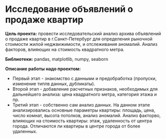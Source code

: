 # Исследование объявлений о продаже квартир
**Цель проекта:** провести исследовательский анализ архива объявлений о продаже квартир в г.Санкт-Петербург для определения рыночной стоимости жилой неджвижимости, и отслеживания аномалий. Анализ факторов, влияющих на стоимость квадратного метра.

**Библиотеки:** pandas, matplotlib, numpy, seaborn

**Описание работы надо проектом:**
- Первый этап - знакомство с данными и предобработка (пропуски, изменение типлв данных, дубликаты).
- Второй этап - добавление расчетных признаков, необходимых для дальнейшего анализа: цена квадратного метра, категория этажа и пр. 
- Третий этап - собственно сам анализ данных. На данном этапе анализировались основные параметры квартиры: площадь, цена, число комнат, высота потолков, анализ аномалий. Анализ факторво, влияющих на стоимость квартиры: этаж, удаленность от центра города. Отличаются ли квартиры в центре города от более удаленных.
